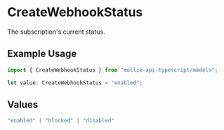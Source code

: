 # CreateWebhookStatus

The subscription's current status.

## Example Usage

```typescript
import { CreateWebhookStatus } from "mollie-api-typescript/models";

let value: CreateWebhookStatus = "enabled";
```

## Values

```typescript
"enabled" | "blocked" | "disabled"
```